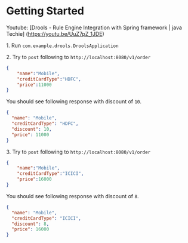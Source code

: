 # Getting Started

Youtube: [Drools - Rule Engine Integration with Spring framework | java Techie] (https://youtu.be/UuZ7pZ_1JDE)

1\. Run `com.example.drools.DroolsApplication`

2\. Try to `post` following to `http://localhost:8080/v1/order`

```json
{
    "name":"Mobile",
    "creditCardType":"HDFC",
    "price":11000
}
```

You should see following response with discount of `10`.

```json
{
  "name": "Mobile",
  "creditCardType": "HDFC",
  "discount": 10,
  "price": 11000
}
```

3\. Try to `post` following to `http://localhost:8080/v1/order`

```json
{
    "name":"Mobile",
    "creditCardType":"ICICI",
    "price":16000
}
```

You should see following response with discount of `8`.

```json
{
  "name": "Mobile",
  "creditCardType": "ICICI",
  "discount": 8,
  "price": 16000
}
```